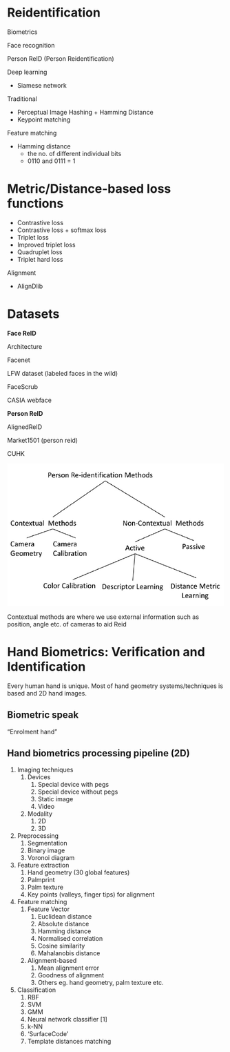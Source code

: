 # Reidentification

Biometrics

Face recognition

Person ReID (Person Reidentification)

Deep learning

- Siamese network

Traditional

- Perceptual Image Hashing + Hamming Distance
- Keypoint matching

Feature matching

- Hamming distance
    - the no. of different individual bits
    - 0110 and 0111 = 1

# **Metric/Distance-based loss functions**

- Contrastive loss
- Contrastive loss + softmax loss
- Triplet loss
- Improved triplet loss
- Quadruplet loss
- Triplet hard loss

Alignment

- AlignDlib

# **Datasets**

**Face ReID**

Architecture

Facenet

LFW dataset (labeled faces in the wild)

FaceScrub

CASIA webface

**Person ReID**

AlignedReID

Market1501 (person reid)

CUHK

![Person reidentification methods](./reidentification-01.png)

Contextual methods are where we use external information such as position, angle etc. of cameras to aid Reid

# **Hand Biometrics: Verification and Identification**

Every human hand is unique. Most of hand geometry systems/techniques is based and 2D hand images.

## **Biometric speak**

“Enrolment hand”

## **Hand biometrics processing pipeline (2D)**

1. Imaging techniques
    1. Devices
        1. Special device with pegs
        2. Special device without pegs
        3. Static image
        4. Video
    2. Modality
        1. 2D
        2. 3D
2. Preprocessing
    1. Segmentation
    2. Binary image
    3. Voronoi diagram
3. Feature extraction
    1. Hand geometry (30 global features)
    2. Palmprint
    3. Palm texture
    4. Key points (valleys, finger tips) for alignment
4. Feature matching
    1. Feature Vector
        1. Euclidean distance
        2. Absolute distance
        3. Hamming distance
        4. Normalised correlation
        5. Cosine similarity
        6. Mahalanobis distance
    2. Alignment-based
        1. Mean alignment error
        2. Goodness of alignment
        3. Others eg. hand geometry, palm texture etc.
5. Classification
    1. RBF
    2. SVM
    3. GMM
    4. Neural network classifier [1]
    5. k-NN
    6. ‘SurfaceCode’
    7. Template distances matching
